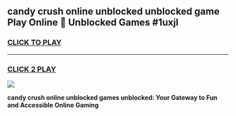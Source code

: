 
## candy crush online unblocked unblocked game Play Online 👋 Unblocked Games #1uxjl
<h3>
<a href="https://premium.freeplayer.one?title=candy_crush_online_unblocked&ref=21F">CLICK TO PLAY</a></h3>
<hr>

<h3>
<a href="https://premium.freeplayer.one?title=candy_crush_online_unblocked&ref=21F">CLICK 2 PLAY</a>
  
</h3>

<a href="https://premium.freeplayer.one?title=candy_crush_online_unblocked&ref=21F/"><img src="https://clearcache.store/games.png"></a>


**candy crush online unblocked games unblocked: Your Gateway to Fun and Accessible Online Gaming**
